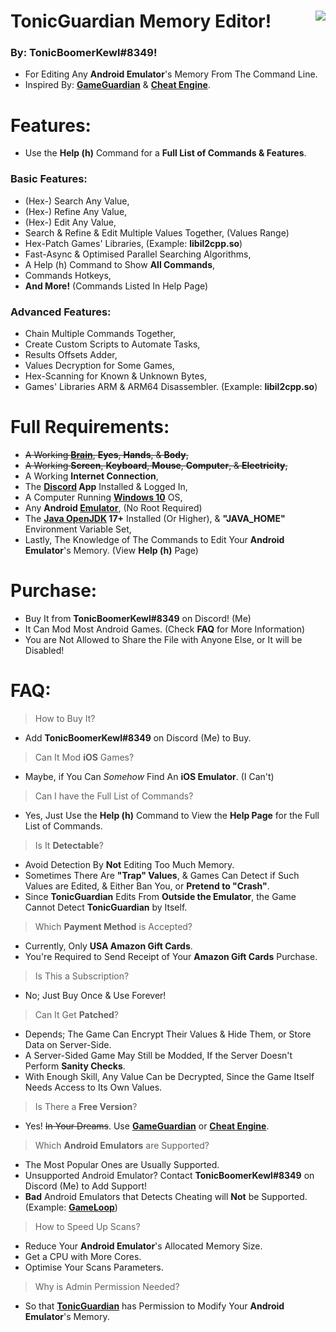 # TonicGuardian Memory Editor! <img align="right" src="https://cdn.discordapp.com/avatars/203451754275143681/a_041f8c88acda3ecf5177668b4ee58a54.gif"/>
### By: **TonicBoomerKewl#8349**!
- For Editing Any **Android Emulator**'s Memory From The Command Line.
- Inspired By: **[GameGuardian](https://gameguardian.net/)** & **[Cheat Engine](https://www.cheatengine.org/)**.

# Features:
- Use the **Help (h)** Command for a **Full List of Commands & Features**.
### **Basic Features:**
- (Hex-) Search Any Value,
- (Hex-) Refine Any Value,
- (Hex-) Edit Any Value,
- Search & Refine & Edit Multiple Values Together, (Values Range)
- Hex-Patch Games' Libraries, (Example: **libil2cpp.so**)
- Fast-Async & Optimised Parallel Searching Algorithms,
- A Help (h) Command to Show **All Commands**,
- Commands Hotkeys,
- **And More!** (Commands Listed In Help Page)
### **Advanced Features:**
- Chain Multiple Commands Together,
- Create Custom Scripts to Automate Tasks,
- Results Offsets Adder,
- Values Decryption for Some Games,
- Hex-Scanning for Known & Unknown Bytes,
- Games' Libraries ARM & ARM64 Disassembler. (Example: **libil2cpp.so**)

# Full Requirements:
- ~~A Working **[Brain](https://cdn-prod.medicalnewstoday.com/content/images/articles/324/324998/vintage-illustration-of-a-brain.jpg)**, **Eyes**, **Hands**, & **Body**,~~
- ~~A Working **Screen**, **Keyboard**, **Mouse**, **Computer**, & **Electricity**,~~
- A Working **Internet Connection**,
- The **[Discord](https://discord.com/api/downloads/distributions/app/installers/latest?channel=stable&platform=win&arch=x86) App** Installed & Logged In,
- A Computer Running **[Windows 10](https://go.microsoft.com/fwlink/?LinkId=691209)** OS,
- Any **Android [Emulator](https://www.memuplay.com/download-memu-on-pc.html)**, (No Root Required)
- The **[Java OpenJDK](https://adoptium.net/) 17+** Installed (Or Higher), & **"JAVA_HOME"** Environment Variable Set,
- Lastly, The Knowledge of The Commands to Edit Your **Android Emulator**'s Memory. (View **Help (h)** Page)

# Purchase:
- Buy It from **TonicBoomerKewl#8349** on Discord! (Me)
- It Can Mod Most Android Games. (Check **FAQ** for More Information)
- You are Not Allowed to Share the File with Anyone Else, or It will be Disabled!

# FAQ:
> How to Buy It?
- Add **TonicBoomerKewl#8349** on Discord (Me) to Buy.
> Can It Mod **iOS** Games?
- Maybe, if You Can *Somehow* Find An **iOS Emulator**. (I Can't)
> Can I have the Full List of Commands?
- Yes, Just Use the **Help (h)** Command to View the **Help Page** for the Full List of Commands.
> Is It **Detectable**?
- Avoid Detection By **Not** Editing Too Much Memory.
- Sometimes There Are **"Trap" Values**, & Games Can Detect if Such Values are Edited, & Either Ban You, or **Pretend to "Crash"**.
- Since **TonicGuardian** Edits From **Outside the Emulator**, the Game Cannot Detect **TonicGuardian** by Itself.
> Which **Payment Method** is Accepted?
- Currently, Only **USA Amazon Gift Cards**.
- You're Required to Send Receipt of Your **Amazon Gift Cards** Purchase.
> Is This a Subscription?
- No; Just Buy Once & Use Forever!
> Can It Get **Patched**?
- Depends; The Game Can Encrypt Their Values & Hide Them, or Store Data on Server-Side.
- A Server-Sided Game May Still be Modded, If the Server Doesn't Perform **Sanity Checks**.
- With Enough Skill, Any Value Can be Decrypted, Since the Game Itself Needs Access to Its Own Values.
> Is There a **Free Version**?
- Yes! ~~In Your Dreams~~. Use **[GameGuardian](https://gameguardian.net/)** or **[Cheat Engine](https://www.cheatengine.org/)**.
> Which **Android Emulators** are Supported?
- The Most Popular Ones are Usually Supported.
- Unsupported Android Emulator? Contact **TonicBoomerKewl#8349** on Discord (Me) to Add Support!
- **Bad** Android Emulators that Detects Cheating will **Not** be Supported. (Example: **[GameLoop](https://www.gameloop.com/)**)
> How to Speed Up Scans?
- Reduce Your **Android Emulator**'s Allocated Memory Size.
- Get a CPU with More Cores.
- Optimise Your Scans Parameters.
> Why is Admin Permission Needed?
- So that **[TonicGuardian](https://github.com/TonicBoomerKewl/TonicGuardian)** has Permission to Modify Your **Android Emulator**'s Memory.
